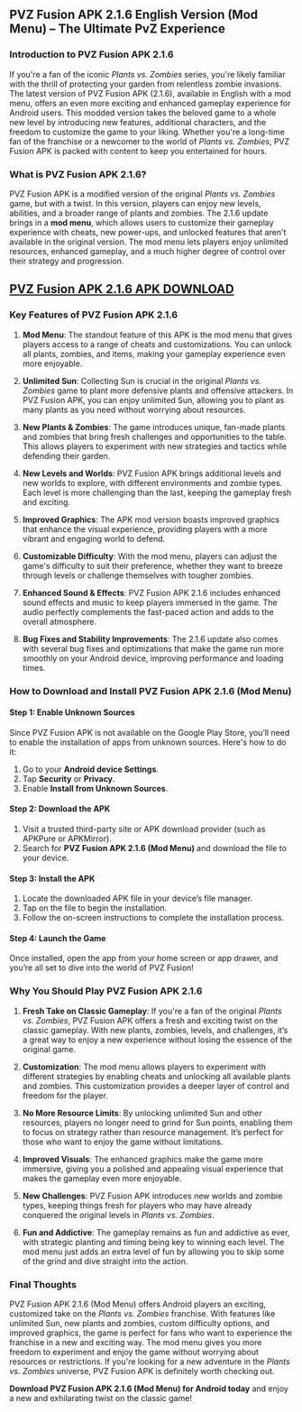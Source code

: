 ## PVZ Fusion APK 2.1.6 English Version (Mod Menu) – The Ultimate PvZ Experience

### Introduction to PVZ Fusion APK 2.1.6

If you're a fan of the iconic *Plants vs. Zombies* series, you're likely familiar with the thrill of protecting your garden from relentless zombie invasions. The latest version of PVZ Fusion APK (2.1.6), available in English with a mod menu, offers an even more exciting and enhanced gameplay experience for Android users. This modded version takes the beloved game to a whole new level by introducing new features, additional characters, and the freedom to customize the game to your liking. Whether you're a long-time fan of the franchise or a newcomer to the world of *Plants vs. Zombies*, PVZ Fusion APK is packed with content to keep you entertained for hours.

### What is PVZ Fusion APK 2.1.6?

PVZ Fusion APK is a modified version of the original *Plants vs. Zombies* game, but with a twist. In this version, players can enjoy new levels, abilities, and a broader range of plants and zombies. The 2.1.6 update brings in a **mod menu**, which allows users to customize their gameplay experience with cheats, new power-ups, and unlocked features that aren't available in the original version. The mod menu lets players enjoy unlimited resources, enhanced gameplay, and a much higher degree of control over their strategy and progression.

## [PVZ Fusion APK 2.1.6 APK DOWNLOAD](https://pvzfusionapk.io/)

### Key Features of PVZ Fusion APK 2.1.6

1. **Mod Menu**: The standout feature of this APK is the mod menu that gives players access to a range of cheats and customizations. You can unlock all plants, zombies, and items, making your gameplay experience even more enjoyable.

2. **Unlimited Sun**: Collecting Sun is crucial in the original *Plants vs. Zombies* game to plant more defensive plants and offensive attackers. In PVZ Fusion APK, you can enjoy unlimited Sun, allowing you to plant as many plants as you need without worrying about resources.

3. **New Plants & Zombies**: The game introduces unique, fan-made plants and zombies that bring fresh challenges and opportunities to the table. This allows players to experiment with new strategies and tactics while defending their garden.

4. **New Levels and Worlds**: PVZ Fusion APK brings additional levels and new worlds to explore, with different environments and zombie types. Each level is more challenging than the last, keeping the gameplay fresh and exciting.

5. **Improved Graphics**: The APK mod version boasts improved graphics that enhance the visual experience, providing players with a more vibrant and engaging world to defend.

6. **Customizable Difficulty**: With the mod menu, players can adjust the game's difficulty to suit their preference, whether they want to breeze through levels or challenge themselves with tougher zombies.

7. **Enhanced Sound & Effects**: PVZ Fusion APK 2.1.6 includes enhanced sound effects and music to keep players immersed in the game. The audio perfectly complements the fast-paced action and adds to the overall atmosphere.

8. **Bug Fixes and Stability Improvements**: The 2.1.6 update also comes with several bug fixes and optimizations that make the game run more smoothly on your Android device, improving performance and loading times.

### How to Download and Install PVZ Fusion APK 2.1.6 (Mod Menu)

#### Step 1: Enable Unknown Sources
Since PVZ Fusion APK is not available on the Google Play Store, you’ll need to enable the installation of apps from unknown sources. Here's how to do it:
1. Go to your **Android device Settings**.
2. Tap **Security** or **Privacy**.
3. Enable **Install from Unknown Sources**.

#### Step 2: Download the APK
1. Visit a trusted third-party site or APK download provider (such as APKPure or APKMirror).
2. Search for **PVZ Fusion APK 2.1.6 (Mod Menu)** and download the file to your device.

#### Step 3: Install the APK
1. Locate the downloaded APK file in your device’s file manager.
2. Tap on the file to begin the installation.
3. Follow the on-screen instructions to complete the installation process.

#### Step 4: Launch the Game
Once installed, open the app from your home screen or app drawer, and you’re all set to dive into the world of PVZ Fusion!

### Why You Should Play PVZ Fusion APK 2.1.6

1. **Fresh Take on Classic Gameplay**: If you're a fan of the original *Plants vs. Zombies*, PVZ Fusion APK offers a fresh and exciting twist on the classic gameplay. With new plants, zombies, levels, and challenges, it’s a great way to enjoy a new experience without losing the essence of the original game.

2. **Customization**: The mod menu allows players to experiment with different strategies by enabling cheats and unlocking all available plants and zombies. This customization provides a deeper layer of control and freedom for the player.

3. **No More Resource Limits**: By unlocking unlimited Sun and other resources, players no longer need to grind for Sun points, enabling them to focus on strategy rather than resource management. It’s perfect for those who want to enjoy the game without limitations.

4. **Improved Visuals**: The enhanced graphics make the game more immersive, giving you a polished and appealing visual experience that makes the gameplay even more enjoyable.

5. **New Challenges**: PVZ Fusion APK introduces new worlds and zombie types, keeping things fresh for players who may have already conquered the original levels in *Plants vs. Zombies*.

6. **Fun and Addictive**: The gameplay remains as fun and addictive as ever, with strategic planting and timing being key to winning each level. The mod menu just adds an extra level of fun by allowing you to skip some of the grind and dive straight into the action.

### Final Thoughts

PVZ Fusion APK 2.1.6 (Mod Menu) offers Android players an exciting, customized take on the *Plants vs. Zombies* franchise. With features like unlimited Sun, new plants and zombies, custom difficulty options, and improved graphics, the game is perfect for fans who want to experience the franchise in a new and exciting way. The mod menu gives you more freedom to experiment and enjoy the game without worrying about resources or restrictions. If you're looking for a new adventure in the *Plants vs. Zombies* universe, PVZ Fusion APK is definitely worth checking out.

**Download PVZ Fusion APK 2.1.6 (Mod Menu) for Android today** and enjoy a new and exhilarating twist on the classic game!
